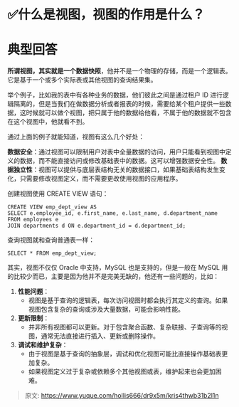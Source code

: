 # ✅什么是视图，视图的作用是什么？


# 典型回答

**所谓视图，其实就是一个数据快照**，他并不是一个物理的存储，而是一个逻辑表。它是基于一个或多个实际表或其他视图的查询结果集。

举个例子，比如我的表中有各种业务的数据，他们彼此之间是通过租户 ID 进行逻辑隔离的，但是当我们在做数据分析或者报表的时候，需要给某个租户提供一些数据，这时候就可以做个视图，把只属于他的数据给他看，不属于他的数据就不包含在这个视图中，他就看不到。

通过上面的例子就能知道，视图有这么几个好处：

**数据安全**：通过视图可以限制用户对表中全量数据的访问，用户只能看到视图中定义的数据，而不能直接访问或修改基础表中的数据。这可以增强数据安全性。
**数据独立性**：视图可以提供与底层表结构无关的数据接口，如果基础表结构发生变化，只需要修改视图定义，而不需要更改使用视图的应用程序。

创建视图使用 CREATE VIEW 语句：

```
CREATE VIEW emp_dept_view AS
SELECT e.employee_id, e.first_name, e.last_name, d.department_name
FROM employees e
JOIN departments d ON e.department_id = d.department_id;
```


查询视图就和查询普通表一样：

```
SELECT * FROM emp_dept_view;
```

其实，视图不仅仅 Oracle 中支持，MySQL 也是支持的，但是一般在 MySQL 用的比较少而已，主要是因为他并不是完美无缺的，他还有一些问题的，比如：

1. **性能问题**：
   - 视图是基于查询的逻辑表，每次访问视图时都会执行其定义的查询。如果视图包含复杂的查询或涉及大量数据，可能会影响性能。
2. **更新限制**：
   - 并非所有视图都可以更新。对于包含聚合函数、复杂联接、子查询等的视图，通常无法直接进行插入、更新或删除操作。
3. **调试和维护复杂**：
   - 由于视图是基于查询的抽象层，调试和优化视图可能比直接操作基础表更加复杂。
   - 如果视图定义过于复杂或依赖多个其他视图或表，维护起来也会更加困难。


> 原文: <https://www.yuque.com/hollis666/dr9x5m/kris4thwb31b2l1n>